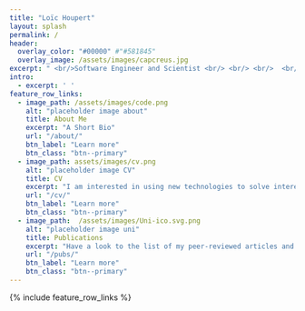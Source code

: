 ```yaml
---
title: "Loïc Houpert"
layout: splash
permalink: /
header:
  overlay_color: "#00000" #"#581845"
  overlay_image: /assets/images/capcreus.jpg
excerpt: " <br/>Software Engineer and Scientist <br/> <br/> <br/>  <br/>"
intro:
  - excerpt: ' '
feature_row_links:
  - image_path: /assets/images/code.png
    alt: "placeholder image about"
    title: About Me
    excerpt: "A Short Bio"        
    url: "/about/"
    btn_label: "Learn more"
    btn_class: "btn--primary"
  - image_path: assets/images/cv.png    
    alt: "placeholder image CV"
    title: CV    
    excerpt: "I am interested in using new technologies to solve interesting problems."
    url: "/cv/"
    btn_label: "Learn more"
    btn_class: "btn--primary"
  - image_path:  /assets/images/Uni-ico.svg.png
    alt: "placeholder image uni"
    title: Publications
    excerpt: "Have a look to the list of my peer-reviewed articles and talks."    
    url: "/pubs/"
    btn_label: "Learn more"
    btn_class: "btn--primary"
---
```


{% include feature_row_links %}
